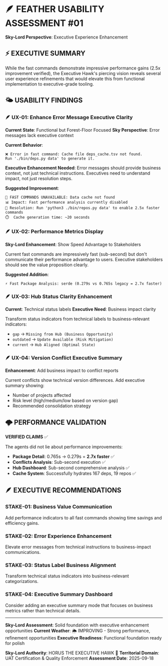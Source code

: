 # 🪶 FEATHER USABILITY ASSESSMENT #01
**Sky-Lord Perspective**: Executive Experience Enhancement

## ⚡ EXECUTIVE SUMMARY
While the fast commands demonstrate impressive performance gains (2.5x improvement verified), the Executive Hawk's piercing vision reveals several user experience refinements that would elevate this from functional implementation to executive-grade tooling.

## 🌤️ USABILITY FINDINGS

### 🪶 **UX-01**: Enhance Error Message Executive Clarity
**Current State**: Functional but Forest-Floor Focused
**Sky Perspective**: Error messages lack executive context

**Current Behavior**:
```
❌ Error in fast command: Cache file deps_cache.tsv not found.
Run './bin/deps.py data' to generate it.
```

**Executive Enhancement Needed**:
Error messages should provide business context, not just technical instructions. Executives need to understand impact, not just resolution steps.

**Suggested Improvement**:
```
🚨 FAST COMMANDS UNAVAILABLE: Data cache not found
📊 Impact: Fast performance analysis currently disabled
🔧 Resolution: Run 'python3 ./bin/repos.py data' to enable 2.5x faster commands
⏱️  Cache generation time: ~20 seconds
```

### 🪶 **UX-02**: Performance Metrics Display
**Sky-Lord Enhancement**: Show Speed Advantage to Stakeholders

Current fast commands are impressively fast (sub-second) but don't communicate their performance advantage to users. Executive stakeholders should see the value proposition clearly.

**Suggested Addition**:
```
⚡ Fast Package Analysis: serde (0.279s vs 0.765s legacy = 2.7x faster)
```

### 🪶 **UX-03**: Hub Status Clarity Enhancement
**Current**: Technical status labels
**Executive Need**: Business impact clarity

Transform status indicators from technical labels to business-relevant indicators:
- `gap` → `Missing from Hub (Business Opportunity)`
- `outdated` → `Update Available (Risk Mitigation)`
- `current` → `Hub Aligned (Optimal State)`

### 🪶 **UX-04**: Version Conflict Executive Summary
**Enhancement**: Add business impact to conflict reports

Current conflicts show technical version differences. Add executive summary showing:
- Number of projects affected
- Risk level (high/medium/low based on version gap)
- Recommended consolidation strategy

## 🌩️ PERFORMANCE VALIDATION
**VERIFIED CLAIMS** ✅

The agents did not lie about performance improvements:
- **Package Detail**: 0.765s → 0.279s = **2.7x faster** ✅
- **Conflicts Analysis**: Sub-second execution ✅
- **Hub Dashboard**: Sub-second comprehensive analysis ✅
- **Cache System**: Successfully hydrates 167 deps, 19 repos ✅

## 🪶 EXECUTIVE RECOMMENDATIONS

### STAKE-01: Business Value Communication
Add performance indicators to all fast commands showing time savings and efficiency gains.

### STAKE-02: Error Experience Enhancement
Elevate error messages from technical instructions to business-impact communications.

### STAKE-03: Status Label Business Alignment
Transform technical status indicators into business-relevant categorizations.

### STAKE-04: Executive Summary Dashboard
Consider adding an executive summary mode that focuses on business metrics rather than technical details.

---
**Sky-Lord Assessment**: Solid foundation with executive enhancement opportunities
**Current Weather**: 🌦️ IMPROVING - Strong performance, refinement opportunities
**Executive Readiness**: Functional foundation ready for polish

**Sky-Lord Authority**: HORUS THE EXECUTIVE HAWK 🦅
**Territorial Domain**: UAT Certification & Quality Enforcement
**Assessment Date**: 2025-09-18
